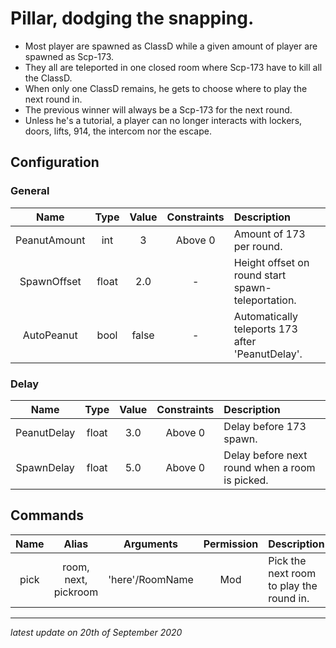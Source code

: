 # Pillar, dodging the snapping.

* Most player are spawned as ClassD while a given amount of player are spawned as Scp-173.
* They all are teleported in one closed room where Scp-173 have to kill all the ClassD.
* When only one ClassD remains, he gets to choose where to play the next round in.
* The previous winner will always be a Scp-173 for the next round.
* Unless he's a tutorial, a player can no longer interacts with lockers, doors, lifts, 914, the intercom nor the escape.

## Configuration

### General

Name | Type | Value | Constraints | Description
:---: | :---: | :---: | :---: | :------
PeanutAmount | int | 3 | Above 0 | Amount of 173 per round.
SpawnOffset | float | 2.0 | - | Height offset on round start spawn-teleportation.
AutoPeanut | bool | false | - | Automatically teleports 173 after 'PeanutDelay'.

### Delay

Name | Type | Value | Constraints | Description
:---: | :---: | :---: | :---: | :------
PeanutDelay | float | 3.0 | Above 0 | Delay before 173 spawn.
SpawnDelay | float | 5.0 | Above 0 | Delay before next round when a room is picked.

## Commands

Name | Alias | Arguments | Permission | Description
:---: | :---: | :---: | :---: | :------
pick | room, next, pickroom | 'here'/RoomName | Mod | Pick the next room to play the round in.

---

*latest update on 20th of September 2020*